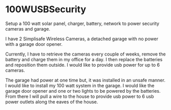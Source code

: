 # 100WUSBSecurity
Setup a 100 watt solar panel, charger, battery, network to power security cameras and garage.

I have 2 Simplisafe Wireless Cameras, a detached garage with no power with a garage door opener.

Currently, I have to retrieve the cameras every couple of weeks, remove the battery and charge them in my office for a day.  I then replace the batteries and reposition them outside. I would like to provide usb power for up to 6 cameras.

The garage had power at one time but, it was installed in an unsafe manner.  I would like to install my 100 watt system in the garage.  I would like the garage door opener and one or two lights to be powered by the batteries.  From there I will pull a wire to the house to provide usb power to 6 usb power outlets along the eaves of the house.
